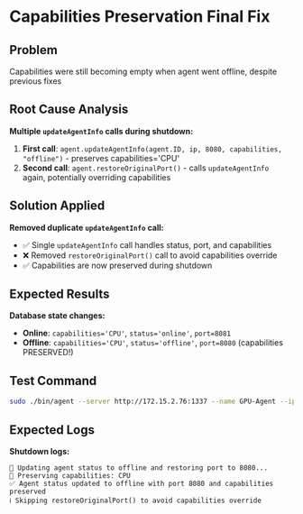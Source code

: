 # Capabilities Preservation Final Fix

## Problem
Capabilities were still becoming empty when agent went offline, despite previous fixes

## Root Cause Analysis
**Multiple `updateAgentInfo` calls during shutdown:**
1. **First call**: `agent.updateAgentInfo(agent.ID, ip, 8080, capabilities, "offline")` - preserves capabilities='CPU'
2. **Second call**: `agent.restoreOriginalPort()` - calls `updateAgentInfo` again, potentially overriding capabilities

## Solution Applied
**Removed duplicate `updateAgentInfo` call:**
- ✅ Single `updateAgentInfo` call handles status, port, and capabilities
- ❌ Removed `restoreOriginalPort()` call to avoid capabilities override
- ✅ Capabilities are now preserved during shutdown

## Expected Results
**Database state changes:**
- **Online**: `capabilities='CPU'`, `status='online'`, `port=8081`
- **Offline**: `capabilities='CPU'`, `status='offline'`, `port=8080` (capabilities PRESERVED!)

## Test Command
```bash
sudo ./bin/agent --server http://172.15.2.76:1337 --name GPU-Agent --ip "172.15.1.94" --agent-key "3730b5d6"
```

## Expected Logs
**Shutdown logs:**
```
🔄 Updating agent status to offline and restoring port to 8080...
🔄 Preserving capabilities: CPU
✅ Agent status updated to offline with port 8080 and capabilities preserved
ℹ️ Skipping restoreOriginalPort() to avoid capabilities override
```
